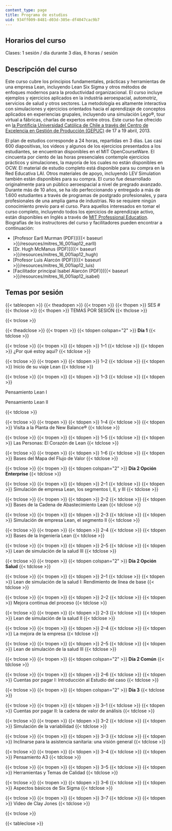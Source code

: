 ```yaml
---
content_type: page
title: Programa de estudios
uid: 934ff009-8481-d03d-305e-df4047cac9b7
---
```


Horarios del curso
------------------

Clases: 1 sesión / día durante 3 días, 8 horas / sesión

Descripción del curso
---------------------

Este curso cubre los principios fundamentales, prácticas y herramientas de una empresa Lean, incluyendo Lean Six Sigma y otros métodos de enfoques modernos para la productividad organizacional. El curso incluye ejemplos y ejercicios aplicados en la industria aeroespacial, automotriz, servicios de salud y otros sectores. La metodología es altamente interactiva con simulaciones y ejercicios orientados hacia el aprendizaje de conceptos aplicados en experiencias grupales, incluyendo una simulación Lego®, tour virtual a fábricas, charlas de expertos entre otros. Este curso fue ofrecido en [la Pontificia Universidad Católica de Chile a través del Centro de Excelencia en Gestión de Producción (GEPUC)](http://www.gepuc.cl/) de 17 a 19 abril, 2013.

  
El plan de estudios corresponde a 24 horas, repartidas en 3 días. Las casi 600 diapositivas, los videos y algunos de los ejercicios presentados a los estudiantes, se encuentran disponibles en el MIT OpenCourseWare. El cincuenta por ciento de las horas presenciales contemple ejercicios prácticos y simulaciones, la mayoría de los cuales no están disponibles en OCW. El material de estudio completo está disponible para su compra en la Red Educativa LAI. Otros materiales de apoyo, incluyendo LEV Simulation también están disponibles para su compra. El curso fue desarrollado originalmente para un público aeroespacial a nivel de pregrado avanzado. Durante más de 10 años, se ha ido perfeccionando y entregado a más de 1.600 estudiantes a través de programas de postgrado profesionales, y para profesionales de una amplia gama de industrias. No se requiere ningún conocimiento previo para el curso. Para aquellos interesados en tomar el curso completo, incluyendo todos los ejercicios de aprendizaje activo, están disponibles en Inglés a través de [MIT Professional Education](http://web.mit.edu/professional/).  
Biografías de los instructores del curso y facilitadores pueden encontrar a continuación:

*   [Profesor Earll Murman (PDF)]({{< baseurl >}}/resources/mitres_16_001iap12_earll)
*   [Dr. Hugh McManus (PDF)]({{< baseurl >}}/resources/mitres_16_001iap12_hugh)
*   [Profesor Luis Alarcón (PDF)]({{< baseurl >}}/resources/mitres_16_001iap12_luis)
*   [Facilitador principal Isabel Alarcón (PDF)]({{< baseurl >}}/resources/mitres_16_001iap12_isabel)

Temas por sesión
----------------

{{< tableopen >}}
{{< theadopen >}}
{{< tropen >}}
{{< thopen >}}
SES #
{{< thclose >}}
{{< thopen >}}
TEMAS POR SESIÓN
{{< thclose >}}

{{< trclose >}}

{{< theadclose >}}
{{< tropen >}}
{{< tdopen colspan="2" >}}
**Día 1**
{{< tdclose >}}

{{< trclose >}}
{{< tropen >}}
{{< tdopen >}}
1–1
{{< tdclose >}}
{{< tdopen >}}
¿Por qué estoy aquí?
{{< tdclose >}}

{{< trclose >}}
{{< tropen >}}
{{< tdopen >}}
1–2
{{< tdclose >}}
{{< tdopen >}}
Inicio de su viaje Lean
{{< tdclose >}}

{{< trclose >}}
{{< tropen >}}
{{< tdopen >}}
1–3
{{< tdclose >}}
{{< tdopen >}}


Pensamiento Lean I

Pensamiento Lean II


{{< tdclose >}}

{{< trclose >}}
{{< tropen >}}
{{< tdopen >}}
1–4
{{< tdclose >}}
{{< tdopen >}}
Visita a la Planta de New Balance®
{{< tdclose >}}

{{< trclose >}}
{{< tropen >}}
{{< tdopen >}}
1–5
{{< tdclose >}}
{{< tdopen >}}
Las Personas: El Corazón de Lean
{{< tdclose >}}

{{< trclose >}}
{{< tropen >}}
{{< tdopen >}}
1–6
{{< tdclose >}}
{{< tdopen >}}
Bases del Mapa del Flujo de Valor
{{< tdclose >}}

{{< trclose >}}
{{< tropen >}}
{{< tdopen colspan="2" >}}
**Día 2 Opción Enterprise**
{{< tdclose >}}

{{< trclose >}}
{{< tropen >}}
{{< tdopen >}}
2–1
{{< tdclose >}}
{{< tdopen >}}
Simulación de empresa Lean, los segmentos I, II, y III
{{< tdclose >}}

{{< trclose >}}
{{< tropen >}}
{{< tdopen >}}
2–2
{{< tdclose >}}
{{< tdopen >}}
Bases de la Cadena de Abastecimiento Lean
{{< tdclose >}}

{{< trclose >}}
{{< tropen >}}
{{< tdopen >}}
2–3
{{< tdclose >}}
{{< tdopen >}}
Simulación de empresa Lean, el segmento II
{{< tdclose >}}

{{< trclose >}}
{{< tropen >}}
{{< tdopen >}}
2–4
{{< tdclose >}}
{{< tdopen >}}
Bases de la Ingeniería Lean
{{< tdclose >}}

{{< trclose >}}
{{< tropen >}}
{{< tdopen >}}
2–5
{{< tdclose >}}
{{< tdopen >}}
Lean de simulación de la salud III
{{< tdclose >}}

{{< trclose >}}
{{< tropen >}}
{{< tdopen colspan="2" >}}
**Día 2 Opción Salud**
{{< tdclose >}}

{{< trclose >}}
{{< tropen >}}
{{< tdopen >}}
2–1
{{< tdclose >}}
{{< tdopen >}}
Lean de simulación de la salud I: Rendimiento de línea de base
{{< tdclose >}}

{{< trclose >}}
{{< tropen >}}
{{< tdopen >}}
2–2
{{< tdclose >}}
{{< tdopen >}}
Mejora continua del proceso
{{< tdclose >}}

{{< trclose >}}
{{< tropen >}}
{{< tdopen >}}
2–3
{{< tdclose >}}
{{< tdopen >}}
Lean de simulación de la salud II
{{< tdclose >}}

{{< trclose >}}
{{< tropen >}}
{{< tdopen >}}
2–4
{{< tdclose >}}
{{< tdopen >}}
La mejora de la empresa
{{< tdclose >}}

{{< trclose >}}
{{< tropen >}}
{{< tdopen >}}
2–5
{{< tdclose >}}
{{< tdopen >}}
Lean de simulación de la salud III
{{< tdclose >}}

{{< trclose >}}
{{< tropen >}}
{{< tdopen colspan="2" >}}
**Día 2 Común**
{{< tdclose >}}

{{< trclose >}}
{{< tropen >}}
{{< tdopen >}}
2–6
{{< tdclose >}}
{{< tdopen >}}
Cuentas por pagar I: Introducción al Estudio del caso
{{< tdclose >}}

{{< trclose >}}
{{< tropen >}}
{{< tdopen colspan="2" >}}
**Día 3**
{{< tdclose >}}

{{< trclose >}}
{{< tropen >}}
{{< tdopen >}}
3–1
{{< tdclose >}}
{{< tdopen >}}
Cuentas por pagar II: la cadena de valor de análisis
{{< tdclose >}}

{{< trclose >}}
{{< tropen >}}
{{< tdopen >}}
3–2
{{< tdclose >}}
{{< tdopen >}}
Simulación de la variabilidad
{{< tdclose >}}

{{< trclose >}}
{{< tropen >}}
{{< tdopen >}}
3–3
{{< tdclose >}}
{{< tdopen >}}
Inclinarse para la asistencia sanitaria: una visión general
{{< tdclose >}}

{{< trclose >}}
{{< tropen >}}
{{< tdopen >}}
3–4
{{< tdclose >}}
{{< tdopen >}}
Pensamiento A3
{{< tdclose >}}

{{< trclose >}}
{{< tropen >}}
{{< tdopen >}}
3–5
{{< tdclose >}}
{{< tdopen >}}
Herramientas y Temas de Calidad
{{< tdclose >}}

{{< trclose >}}
{{< tropen >}}
{{< tdopen >}}
3–6
{{< tdclose >}}
{{< tdopen >}}
Aspectos básicos de Six Sigma
{{< tdclose >}}

{{< trclose >}}
{{< tropen >}}
{{< tdopen >}}
3–7
{{< tdclose >}}
{{< tdopen >}}
Video de Clay Jones
{{< tdclose >}}

{{< trclose >}}

{{< tableclose >}}